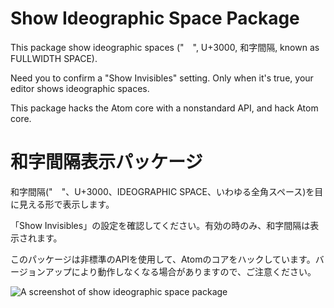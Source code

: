 # Show Ideographic Space Package
This package show ideographic spaces ("　", U+3000, 和字間隔, known as FULLWIDTH SPACE).

Need you to confirm a "Show Invisibles" setting. Only when it's true, your editor shows ideographic spaces.

This package hacks the Atom core with a nonstandard API, and hack Atom core.

# 和字間隔表示パッケージ
和字間隔("　"、U+3000、IDEOGRAPHIC SPACE、いわゆる全角スペース)を目に見える形で表示します。

「Show Invisibles」の設定を確認してください。有効の時のみ、和字間隔は表示されます。

このパッケージは非標準のAPIを使用して、Atomのコアをハックしています。バージョンアップにより動作しなくなる場合がありますので、ご注意ください。

![A screenshot of show ideographic space package](http://raccy.github.io/images/trap-of-fullwidth-space.jpg)
